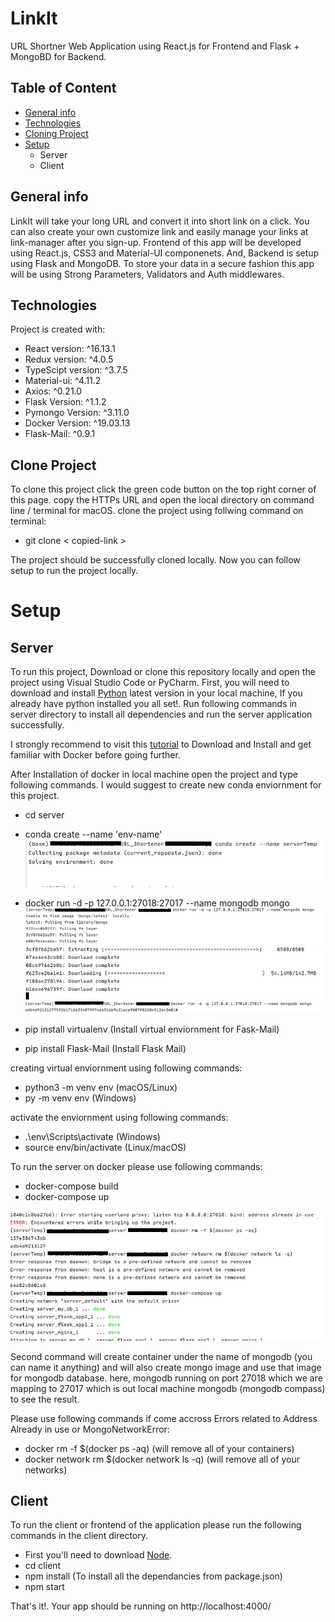 # LinkIt
URL Shortner Web Application using React.js for Frontend and Flask + MongoBD for Backend.

## Table of Content
- [General info](#general-info)
- [Technologies](#technologies)
- [Cloning Project](#clone-project)
- [Setup](#setup)
  + Server
  + Client


## General info
LinkIt will take your long URL and convert it into short link on a click. You can also create your own customize link and easily manage
your links at link-manager after you sign-up. Frontend of this app will be developed using React.js, CSS3 and Material-UI componenets. And, Backend 
is setup using Flask and MongoDB. To store your data in a secure fashion this app will be using Strong Parameters, Validators and Auth middlewares.


## Technologies
Project is created with:
* React version: ^16.13.1
* Redux version: ^4.0.5
* TypeScipt version: ^3.7.5
* Material-ui: ^4.11.2
* Axios: ^0.21.0
* Flask Version: ^1.1.2
* Pymongo Version: ^3.11.0
* Docker Version:  ^19.03.13
* Flask-Mail: ^0.9.1

## Clone Project
To clone this project click the green code button on the top right corner of this page. copy the HTTPs URL and open the local directory on command line / terminal for macOS. clone the project using follwing command on terminal:

- git clone < copied-link >

The project should be successfully cloned locally. Now you can follow setup to run the project locally.

# Setup
## Server
To run this project, Download or clone this repository locally and open the project using Visual Studio Code or PyCharm. First, you will need to download and install [Python](https://www.python.org/downloads/) latest version in your local machine, If you already have python installed you all set!. Run following commands in server directory to install all dependencies and run the server application successfully.

I strongly recommend to visit this [tutorial](https://www.nurmatova.com/dockerized-python-application.html) to Download and Install and get familiar with Docker before going further.

After Installation of docker in local machine open the project and type following commands. I would suggest to create new conda enviornment for this project.

- cd server
- conda create --name 'env-name'
![Creating New Enviorment](https://github.com/kmist1/URL_Shortener/blob/main/server/imgs/Screenshot%202020-11-26%20at%207.39.53%20PM.png)
- docker run -d -p 127.0.0.1:27018:27017 --name mongodb mongo
![After you run this command](https://github.com/kmist1/URL_Shortener/blob/main/server/imgs/Screenshot%202020-11-26%20at%207.42.17%20PM.png)
![downloading required files](https://github.com/kmist1/URL_Shortener/blob/main/server/imgs/Screenshot%202020-11-26%20at%207.41.42%20PM.png)
![You'll see this after successfully creating mongo container](https://github.com/kmist1/URL_Shortener/blob/main/server/imgs/Screenshot%202020-11-26%20at%207.49.09%20PM.png)

- pip install virtualenv  (Install virtual enviornment for Fask-Mail)
- pip install Flask-Mail (Install Flask Mail)

creating virtual enviornment using following commands:
- python3 -m venv env (macOS/Linux)
- py -m venv env (Windows)

activate the enviornment using following commands:
- .\env\Scripts\activate (Windows)
- source env/bin/activate (Linux/macOS)

To run the server on docker please use following commands:
- docker-compose build
- docker-compose up

![solve the error and run commands again](https://github.com/kmist1/URL_Shortener/blob/main/server/imgs/Screenshot%202020-11-26%20at%207.54.25%20PM.png)

Second command will create container under the name of mongodb (you can name it anything) and will also create mongo image and use that image for mongodb database.
here, mongodb running on port 27018 which we are mapping to 27017 which is out local machine mongodb (mongodb compass) to see the result.

Please use following commands if come accross Errors related to Address Already in use or MongoNetworkError:
- docker rm -f $(docker ps -aq) (will remove all of your containers)
- docker network rm $(docker network ls -q) (will remove all of your networks)

## Client
To run the client or frontend of the application please run the following commands in the client directory.

- First you'll need to download [Node](https://nodejs.org/en/download/).
- cd client
- npm install (To install all the dependancies from package.json)
- npm start

That's it!. Your app should be running on http://localhost:4000/






